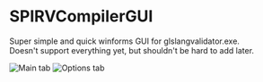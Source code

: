 # SPIRVCompilerGUI

Super simple and quick winforms GUI for glslangvalidator.exe.<br>
Doesn't support everything yet, but shouldn't be hard to add later.

![Main tab](https://i.imgur.com/3QbeEOj.png)
![Options tab](https://i.imgur.com/wKQgJHA.png)

